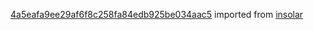 [4a5eafa9ee29af6f8c258fa84edb925be034aac5](https://github.com/insolar/insolar/commit/4a5eafa9ee29af6f8c258fa84edb925be034aac5) imported from [insolar](https://github.com/insolar/insolar)
